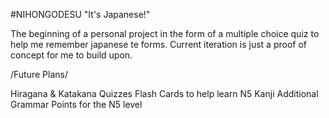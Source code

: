 #NIHONGODESU "It's Japanese!"

The beginning of a personal project in the form of a multiple choice quiz to help me remember japanese te forms. 
Current iteration is just a proof of concept for me to build upon. 

/Future Plans/ 

Hiragana & Katakana Quizzes
Flash Cards to help learn N5 Kanji
Additional Grammar Points for the N5 level